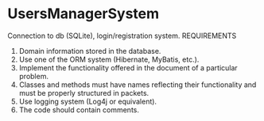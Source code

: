 # UsersManagerSystem
Connection to db (SQLite), login/registration system. 
REQUIREMENTS
1. Domain information stored in the database. 
2. Use one of the ORM system (Hibernate, MyBatis, etc.).
3. Implement the functionality offered in the document of a particular problem.
4. Classes and methods must have names reflecting their functionality and must be properly structured in packets.
5. Use logging system (Log4j or equivalent).
6. The code should contain comments.

